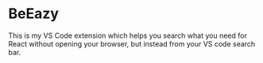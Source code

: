 # BeEazy
This is my VS Code extension which helps you search what you need for React without opening your browser, but instead from your VS code search bar.
